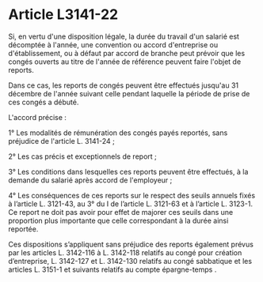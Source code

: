 # Article L3141-22

Si, en vertu d'une disposition légale, la durée du travail d'un salarié est décomptée à l'année, une convention ou accord d'entreprise ou d'établissement, ou à défaut par accord de branche peut prévoir que les congés ouverts au titre de l'année de référence peuvent faire l'objet de reports.

Dans ce cas, les reports de congés peuvent être effectués jusqu'au 31 décembre de l'année suivant celle pendant laquelle la période de prise de ces congés a débuté.

L'accord précise :

1° Les modalités de rémunération des congés payés reportés, sans préjudice de l'article L. 3141-24 ;

2° Les cas précis et exceptionnels de report ;

3° Les conditions dans lesquelles ces reports peuvent être effectués, à la demande du salarié après accord de l'employeur ;

4° Les conséquences de ces reports sur le respect des seuils annuels fixés à l’article L. 3121-43, au 3° du I de l’article L. 3121-63 et à l’article L. 3123-1. Ce report ne doit pas avoir pour effet de majorer ces seuils dans une proportion plus importante que celle correspondant à la durée ainsi reportée.

Ces dispositions s’appliquent sans préjudice des reports également prévus par les articles L. 3142-116 à L. 3142-118 relatifs au congé pour création d’entreprise, L. 3142-127 et L. 3142-130 relatifs au congé sabbatique et les articles L. 3151-1 et suivants relatifs au compte épargne-temps .
